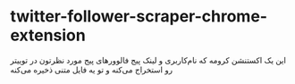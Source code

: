 # twitter-follower-scraper-chrome-extension
این یک اکستنشن کرومه که نام‌کاربری و لینک پیج فالوورهای پیج مورد نظرتون در توییتر رو استخراج می‌کنه و تو یه فایل متنی ذخیره می‌کنه
